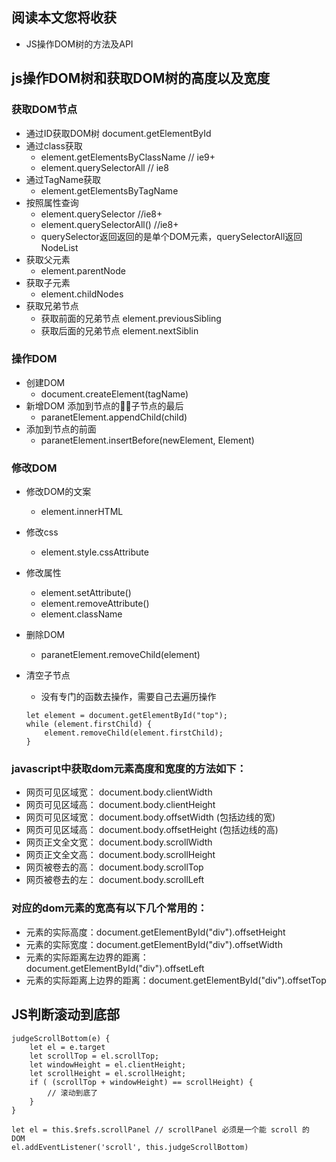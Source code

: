 ## 阅读本文您将收获
* JS操作DOM树的方法及API

## js操作DOM树和获取DOM树的高度以及宽度
### 获取DOM节点
* 通过ID获取DOM树 document.getElementById
* 通过class获取
	* element.getElementsByClassName // ie9+ 
	* element.querySelectorAll // ie8 
* 通过TagName获取	
	* element.getElementsByTagName
* 按照属性查询
	* element.querySelector //ie8+ 
	* element.querySelectorAll() //ie8+ 
	* querySelector返回返回的是单个DOM元素，querySelectorAll返回NodeList
* 获取父元素
	* element.parentNode
* 获取子元素
	* element.childNodes
* 获取兄弟节点
	* 获取前面的兄弟节点 element.previousSibling
	* 获取后面的兄弟节点 element.nextSiblin

### 操作DOM
* 创建DOM 
	* document.createElement(tagName)
* 新增DOM 添加到节点的子节点的最后 
	* paranetElement.appendChild(child)
* 添加到节点的前面 
	* paranetElement.insertBefore(newElement, Element)

### 修改DOM
* 修改DOM的文案 
	* element.innerHTML
* 修改css
	* element.style.cssAttribute
* 修改属性
	* element.setAttribute() 
	* element.removeAttribute() 
	* element.className
* 删除DOM
	* paranetElement.removeChild(element)
* 清空子节点
	* 没有专门的函数去操作，需要自己去遍历操作
	
	```
	let element = document.getElementById("top");
	while (element.firstChild) {
	    element.removeChild(element.firstChild);
	}
	```

### javascript中获取dom元素高度和宽度的方法如下：
* 网页可见区域宽： document.body.clientWidth
* 网页可见区域高： document.body.clientHeight
* 网页可见区域宽： document.body.offsetWidth (包括边线的宽)
* 网页可见区域高： document.body.offsetHeight (包括边线的高)
* 网页正文全文宽： document.body.scrollWidth
* 网页正文全文高： document.body.scrollHeight
* 网页被卷去的高： document.body.scrollTop
* 网页被卷去的左： document.body.scrollLeft

### 对应的dom元素的宽高有以下几个常用的：
* 元素的实际高度：document.getElementById("div").offsetHeight
* 元素的实际宽度：document.getElementById("div").offsetWidth
* 元素的实际距离左边界的距离：document.getElementById("div").offsetLeft
* 元素的实际距离上边界的距离：document.getElementById("div").offsetTop

## JS判断滚动到底部

```
judgeScrollBottom(e) {
	let el = e.target
	let scrollTop = el.scrollTop;
	let windowHeight = el.clientHeight;
	let scrollHeight = el.scrollHeight;
	if ( (scrollTop + windowHeight) == scrollHeight) {
		// 滚动到底了
	}
}

let el = this.$refs.scrollPanel // scrollPanel 必须是一个能 scroll 的 DOM
el.addEventListener('scroll', this.judgeScrollBottom)
```